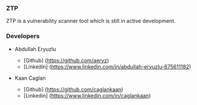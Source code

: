 
### ZTP

ZTP is a vulnerability scanner tool which is still in active development.

### Developers

- Abdullah Eryuzlu
    - [Github] (https://github.com/aeryz)
    - [Linkedin] (https://www.linkedin.com/in/abdullah-eryuzlu-675611182)

- Kaan Caglan
    - [Github] (https://github.com/caglankaan)
    - [Linkedin] (https://www.linkedin.com/in/caglankaan)
